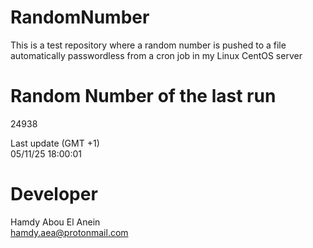# RandomNumber    
This is a test repository where a random number is pushed to a file automatically passwordless from a cron job in my Linux CentOS server    
# Random Number of the last run   
24938
      
Last update (GMT +1)    
05/11/25 18:00:01
# Developer    
Hamdy Abou El Anein   
hamdy.aea@protonmail.com
